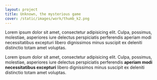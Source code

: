 ```yaml
---
layout: project
title: Unknown, the mysterious game
cover: /static/images/work/thumb_k2.png
---
```


Lorem ipsum dolor sit amet, consectetur adipisicing elit. Culpa, possimus, molestiae, asperiores iure delectus perspiciatis perferendis aperiam modi necessitatibus excepturi libero dignissimos minus suscipit ex deleniti distinctio totam amet voluptas.

Lorem ipsum dolor sit amet, consectetur adipisicing elit. Culpa, possimus, molestiae, asperiores iure delectus perspiciatis perferendis **aperiam modi necessitatibus excepturi** libero dignissimos minus suscipit ex deleniti distinctio totam amet voluptas.
